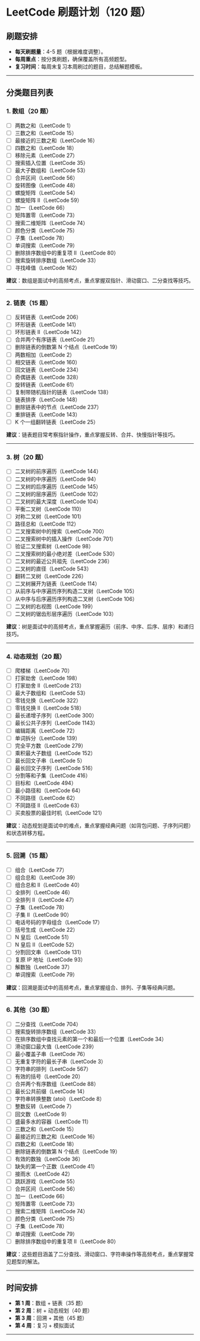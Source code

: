 # LeetCode 刷题计划（120 题）

## 刷题安排

- **每天刷题量**：4-5 题（根据难度调整）。
- **每周重点**：按分类刷题，确保覆盖所有高频题型。
- **复习时间**：每周末复习本周刷过的题目，总结解题模板。

---

## 分类题目列表

### 1. 数组（20 题）

- [ ] 两数之和（LeetCode 1）
- [ ] 三数之和（LeetCode 15）
- [ ] 最接近的三数之和（LeetCode 16）
- [ ] 四数之和（LeetCode 18）
- [ ] 移除元素（LeetCode 27）
- [ ] 搜索插入位置（LeetCode 35）
- [ ] 最大子数组和（LeetCode 53）
- [ ] 合并区间（LeetCode 56）
- [ ] 旋转图像（LeetCode 48）
- [ ] 螺旋矩阵（LeetCode 54）
- [ ] 螺旋矩阵 II（LeetCode 59）
- [ ] 加一（LeetCode 66）
- [ ] 矩阵置零（LeetCode 73）
- [ ] 搜索二维矩阵（LeetCode 74）
- [ ] 颜色分类（LeetCode 75）
- [ ] 子集（LeetCode 78）
- [ ] 单词搜索（LeetCode 79）
- [ ] 删除排序数组中的重复项 II（LeetCode 80）
- [ ] 搜索旋转排序数组（LeetCode 33）
- [ ] 寻找峰值（LeetCode 162）

**建议**：数组是面试中的高频考点，重点掌握双指针、滑动窗口、二分查找等技巧。

---

### 2. 链表（15 题）

- [ ] 反转链表（LeetCode 206）
- [ ] 环形链表（LeetCode 141）
- [ ] 环形链表 II（LeetCode 142）
- [ ] 合并两个有序链表（LeetCode 21）
- [ ] 删除链表的倒数第 N 个结点（LeetCode 19）
- [ ] 两数相加（LeetCode 2）
- [ ] 相交链表（LeetCode 160）
- [ ] 回文链表（LeetCode 234）
- [ ] 奇偶链表（LeetCode 328）
- [ ] 旋转链表（LeetCode 61）
- [ ] 复制带随机指针的链表（LeetCode 138）
- [ ] 链表排序（LeetCode 148）
- [ ] 删除链表中的节点（LeetCode 237）
- [ ] 重排链表（LeetCode 143）
- [ ] K 个一组翻转链表（LeetCode 25）

**建议**：链表题目常考察指针操作，重点掌握反转、合并、快慢指针等技巧。

---

### 3. 树（20 题）

- [ ] 二叉树的前序遍历（LeetCode 144）
- [ ] 二叉树的中序遍历（LeetCode 94）
- [ ] 二叉树的后序遍历（LeetCode 145）
- [ ] 二叉树的层序遍历（LeetCode 102）
- [ ] 二叉树的最大深度（LeetCode 104）
- [ ] 平衡二叉树（LeetCode 110）
- [ ] 对称二叉树（LeetCode 101）
- [ ] 路径总和（LeetCode 112）
- [ ] 二叉搜索树中的搜索（LeetCode 700）
- [ ] 二叉搜索树中的插入操作（LeetCode 701）
- [ ] 验证二叉搜索树（LeetCode 98）
- [ ] 二叉搜索树的最小绝对差（LeetCode 530）
- [ ] 二叉树的最近公共祖先（LeetCode 236）
- [ ] 二叉树的直径（LeetCode 543）
- [ ] 翻转二叉树（LeetCode 226）
- [ ] 二叉树展开为链表（LeetCode 114）
- [ ] 从前序与中序遍历序列构造二叉树（LeetCode 105）
- [ ] 从中序与后序遍历序列构造二叉树（LeetCode 106）
- [ ] 二叉树的右视图（LeetCode 199）
- [ ] 二叉树的锯齿形层序遍历（LeetCode 103）

**建议**：树是面试中的高频考点，重点掌握遍历（前序、中序、后序、层序）和递归技巧。

---

### 4. 动态规划（20 题）

- [ ] 爬楼梯（LeetCode 70）
- [ ] 打家劫舍（LeetCode 198）
- [ ] 打家劫舍 II（LeetCode 213）
- [ ] 最大子数组和（LeetCode 53）
- [ ] 零钱兑换（LeetCode 322）
- [ ] 零钱兑换 II（LeetCode 518）
- [ ] 最长递增子序列（LeetCode 300）
- [ ] 最长公共子序列（LeetCode 1143）
- [ ] 编辑距离（LeetCode 72）
- [ ] 单词拆分（LeetCode 139）
- [ ] 完全平方数（LeetCode 279）
- [ ] 乘积最大子数组（LeetCode 152）
- [ ] 最长回文子串（LeetCode 5）
- [ ] 最长回文子序列（LeetCode 516）
- [ ] 分割等和子集（LeetCode 416）
- [ ] 目标和（LeetCode 494）
- [ ] 最小路径和（LeetCode 64）
- [ ] 不同路径（LeetCode 62）
- [ ] 不同路径 II（LeetCode 63）
- [ ] 买卖股票的最佳时机（LeetCode 121）

**建议**：动态规划是面试中的难点，重点掌握经典问题（如背包问题、子序列问题）和状态转移方程。

---

### 5. 回溯（15 题）

- [ ] 组合（LeetCode 77）
- [ ] 组合总和（LeetCode 39）
- [ ] 组合总和 II（LeetCode 40）
- [ ] 全排列（LeetCode 46）
- [ ] 全排列 II（LeetCode 47）
- [ ] 子集（LeetCode 78）
- [ ] 子集 II（LeetCode 90）
- [ ] 电话号码的字母组合（LeetCode 17）
- [ ] 括号生成（LeetCode 22）
- [ ] N 皇后（LeetCode 51）
- [ ] N 皇后 II（LeetCode 52）
- [ ] 分割回文串（LeetCode 131）
- [ ] 复原 IP 地址（LeetCode 93）
- [ ] 解数独（LeetCode 37）
- [ ] 单词搜索（LeetCode 79）

**建议**：回溯是面试中的高频考点，重点掌握组合、排列、子集等经典问题。

---

### 6. 其他（30 题）

- [ ] 二分查找（LeetCode 704）
- [ ] 搜索旋转排序数组（LeetCode 33）
- [ ] 在排序数组中查找元素的第一个和最后一个位置（LeetCode 34）
- [ ] 滑动窗口最大值（LeetCode 239）
- [ ] 最小覆盖子串（LeetCode 76）
- [ ] 无重复字符的最长子串（LeetCode 3）
- [ ] 字符串的排列（LeetCode 567）
- [ ] 有效的括号（LeetCode 20）
- [ ] 合并两个有序数组（LeetCode 88）
- [ ] 最长公共前缀（LeetCode 14）
- [ ] 字符串转换整数 (atoi)（LeetCode 8）
- [ ] 整数反转（LeetCode 7）
- [ ] 回文数（LeetCode 9）
- [ ] 盛最多水的容器（LeetCode 11）
- [ ] 三数之和（LeetCode 15）
- [ ] 最接近的三数之和（LeetCode 16）
- [ ] 四数之和（LeetCode 18）
- [ ] 删除链表的倒数第 N 个结点（LeetCode 19）
- [ ] 有效的数独（LeetCode 36）
- [ ] 缺失的第一个正数（LeetCode 41）
- [ ] 接雨水（LeetCode 42）
- [ ] 跳跃游戏（LeetCode 55）
- [ ] 合并区间（LeetCode 56）
- [ ] 加一（LeetCode 66）
- [ ] 矩阵置零（LeetCode 73）
- [ ] 搜索二维矩阵（LeetCode 74）
- [ ] 颜色分类（LeetCode 75）
- [ ] 子集（LeetCode 78）
- [ ] 单词搜索（LeetCode 79）
- [ ] 删除排序数组中的重复项 II（LeetCode 80）

**建议**：这些题目涵盖了二分查找、滑动窗口、字符串操作等高频考点，重点掌握常见题型的解法。

---

## 时间安排

- **第 1 周**：数组 + 链表（35 题）
- **第 2 周**：树 + 动态规划（40 题）
- **第 3 周**：回溯 + 其他（45 题）
- **第 4 周**：复习 + 模拟面试

---
